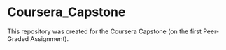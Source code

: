 # Coursera_Capstone
This repository was created for the Coursera Capstone (on the first Peer-Graded Assignment). 

